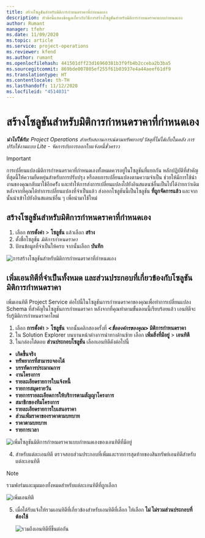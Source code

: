 ```yaml
---
title: สร้างโซลูชันสำหรับมิติการกำหนดราคาที่กำหนดเอง
description: หัวข้อนี้แสดงข้อมูลเกี่ยวกับวิธีการสร้างโซลูชันสำหรับมิติการกำหนดราคาแบบกำหนดเอง
author: Rumant
manager: tfehr
ms.date: 11/09/2020
ms.topic: article
ms.service: project-operations
ms.reviewer: kfend
ms.author: rumant
ms.openlocfilehash: 441501dff23d16960381b3f9fb4b2cceba2b3ba5
ms.sourcegitcommit: 869bde007805ef255f61b03937e4a44aeef61df9
ms.translationtype: HT
ms.contentlocale: th-TH
ms.lasthandoff: 11/12/2020
ms.locfileid: "4514031"
---
```

# <a name="create-a-solution-for-custom-pricing-dimensions"></a>สร้างโซลูชันสำหรับมิติการกำหนดราคาที่กำหนดเอง

 _**นำไปใช้กับ:** Project Operations สำหรับสถานการณ์ตามทรัพยากร/วัสดุที่ไม่ได้เก็บในคลัง การปรับใช้งานแบบ Lite - จัดการกับการออกใบแจ้งหนี้ชั่วคราว_ 

>[!IMPORTANT]
>การเปลี่ยนแปลงมิติการกำหนดราคาที่กำหนดเองทั้งหมดควรอยู่ในโซลูชันที่แยกกัน หลักปฏิบัติที่สำคัญที่สุดนี้ให้ความยืดหยุ่นสำหรับการปรับปรุง หรือลบการเปลี่ยนแปลงตามความจำเป็น ช่วยให้มีการใช้นำงานของคุณกลับมาใช้อีกครััง และทำให้การส่งการเปลี่ยนแปลงไปยังอินสแตนซ์อื่นเป็นไปได้ง่ายกว่าเดิม หลังจากที่คุณได้ทำการเปลี่ยนแปลงที่จำเป็นแล้ว ส่งออกโซลูชันนี้เป็นโซลูชัน **ที่ถูกจัดการแล้ว** และจากนั้นนำเข้าไปยังอินสแตนซ์อื่น ๆ เพื่อนำมาใช้ใหม่

## <a name="create-a-solution-for-custom-pricing-dimensions"></a>สร้างโซลูชันสำหรับมิติการกำหนดราคาที่กำหนดเอง

1.  เลือก **การตั้งค่า** > **โซลูชัน** แล้วเลือก **สร้าง**
2.  ตั้งชื่อโซลูชัน *มิติการกำหนดราคา <your organization name>*
3. ป้อนข้อมูลที่จำเป็นให้ครบ จากนั้นเลือก **บันทึก**

  ![การสร้างโซลูชันสำหรับมิติการกำหนดราคาที่กำหนดเอง](./media/Creation-of-custom-pricing-dimension-solution.png)
 
## <a name="add-all-required-entities-and-related-components-to-the-pricing-dimension-solution"></a>เพิ่มเอนทิตีที่จำเป็นทั้งหมด และส่วนประกอบที่เกี่ยวข้องกับโซลูชันมิติการกำหนดราคา

เพิ่มเอนทิตี Project Service ต่อไปนี้ในโซลูชันการกำหนดราคาของคุณเพื่อทำการเปลี่ยนแปลง Schema ที่สำคัญในโซลูชันการกำหนดราคา หลังจากที่คุณทำตามขั้นตอนนี้เรียบร้อยแล้ว เอนทิตีจะรับรู้มิติการกำหนดราคาใหม่

1.  เลือก **การตั้งค่า** > **โซลูชัน** จากนั้นคลิกสองครั้งที่ **<*ชื่อองค์กรของคุณ*> มิติการกำหนดราคา**
2.  ใน Solution Explorer บนบานหน้าต่างการนำทางด้านซ้าย เลือก **เพิ่มสิ่งที่มีอยู่** > **เอนทิตี**
3.  ในกล่องโต้ตอบ **ส่วนประกอบโซลูชัน** เลือกเอนทิตีดังต่อไปนี้
 
   - **เกิดขึ้นจริง**
   - **ทรัพยากรที่สามารถจองได้**
   - **บรรทัดการประมาณการ**
   - **งานโครงการ**
   - **รายละเอียดรายการใบแจ้งหนี้**
   - **รายการสมุดรายวัน**
   - **รายการรายละเอียดการให้บริการตามสัญญาโครงการ**
   - **สมาชิกของทีมโครงการ**
   - **รายละเอียดรายการใบเสนอราคา**
   - **ส่วนเพิ่มราคาของราคาตามบทบาท**
   - **ราคาตามบทบาท**
   - **รายการเวลา**
 
   ![เพิ่มโซลูชันมิติการกำหนดราคาแบบกำหนดเองของเอนทิตีที่มีอยู่](./media/Existing-entities-to-PD-solution.png)
 
 4. สำหรับแต่ละเอนทิตี ตรวจสอบส่วนประกอบที่เพิ่มและรายการสุดท้ายของสินทรัพย์เอนทิตีสำหรับแต่ละเอนทิตี 

   >[!NOTE]
   > รวมฟอร์มและมุมมองทั้งหมดสำหรับแต่ละเอนทิตีที่ถูกเลือก

  ![เพิ่มเอนทิตี](./media/solution-component-selection.png)


5.  เมื่อได้รับแจ้งให้รวมเอนทิตีที่เกี่ยวข้องสำหรับเอนทิตีที่เลือก ให้เลือก **ไม่ ไม่รวมส่วนประกอบที่ต้องใช้**

    ![รวมถึงเอนทิตีที่ขึ้นต่อกัน](./media/Do-not-include-required.png)
